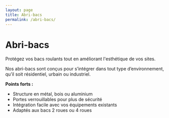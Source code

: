 ```yaml
---
layout: page
title: Abri-bacs
permalink: /abri-bacs/
---
```


# Abri-bacs

Protégez vos bacs roulants tout en améliorant l'esthétique de vos sites.

Nos abri-bacs sont conçus pour s’intégrer dans tout type d’environnement, qu’il soit résidentiel, urbain ou industriel.

**Points forts :**
- Structure en métal, bois ou aluminium
- Portes verrouillables pour plus de sécurité
- Intégration facile avec vos équipements existants
- Adaptés aux bacs 2 roues ou 4 roues
